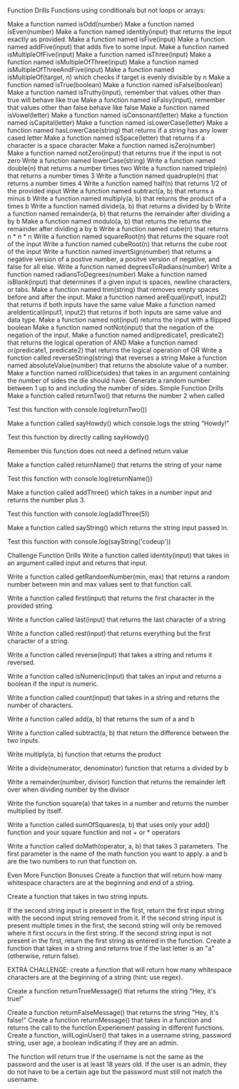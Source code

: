 Function Drills
Functions using conditionals but not loops or arrays:

Make a function named isOdd(number)
Make a function named isEven(number)
Make a function named identity(input) that returns the input exactly as provided.
Make a function named isFive(input)
Make a function named addFive(input) that adds five to some input.
Make a function named isMultipleOfFive(input)
Make a function named isThree(input)
Make a function named isMultipleOfThree(input)
Make a function named isMultipleOfThreeAndFive(input)
Make a function named isMultipleOf(target, n) which checks if target is evenly divisible by n
Make a function named isTrue(boolean)
Make a function named isFalse(boolean)
Make a function named isTruthy(input), remember that values other than true will behave like true
Make a function named isFalsy(input), remember that values other than false behave like false
Make a function named isVowel(letter)
Make a function named isConsonant(letter)
Make a function named isCapital(letter)
Make a function named isLowerCase(letter)
Make a function named hasLowerCase(string) that returns if a string has any lower cased letter
Make a function named isSpace(letter) that returns if a character is a space character
Make a function named isZero(number)
Make a function named notZero(input) that returns true if the input is not zero
Write a function named lowerCase(string)
Write a function named double(n) that returns a number times two
Write a function named triple(n) that returns a number times 3
Write a function named quadruple(n) that returns a number times 4
Write a function named half(n) that returns 1/2 of the provided input
Write a function named subtract(a, b) that returns a minus b
Write a function named multiply(a, b) that returns the product of a times b
Write a function named divide(a, b) that returns a divided by b
Write a function named remainder(a, b) that returns the remainder after dividing a by b
Make a function named modulo(a, b) that returns the returns the remainder after dividing a by b
Write a function named cube(n) that returns n * n * n
Write a function named squareRoot(n) that returns the square root of the input
Write a function named cubeRoot(n) that returns the cube root of the input
Write a function named invertSign(number) that returns a negative version of a postive number, a positve version of negative, and false for all else.
Write a function named degreesToRadians(number)
Write a function named radiansToDegrees(number)
Make a function named isBlank(input) that determines if a given input is spaces, newline characters, or tabs.
Make a function named trim(string) that removes empty spaces before and after the input.
Make a function named areEqual(input1, input2) that returns if both inputs have the same value
Make a function named areIdentical(input1, input2) that returns if both inputs are same value and data type.
Make a function named not(input) returns the input with a flipped boolean
Make a function named notNot(input) that the negation of the negation of the input.
Make a function named and(predicate1, predicate2) that returns the logical operation of AND
Make a function named or(predicate1, predicate2) that returns the logical operation of OR
Write a function called reverseString(string) that reverses a string
Make a function named absoluteValue(number) that returns the absolute value of a number.
Make a function named rollDice(sides) that takes in an argument containing the number of sides the die should have. Generate a random number between 1 up to and including the number of sides.
Simple Function Drills
Make a function called returnTwo() that returns the number 2 when called

Test this function with console.log(returnTwo())

Make a function called sayHowdy() which console.logs the string “Howdy!”

Test this function by directly calling sayHowdy()

Remember this function does not need a defined return value

Make a function called returnName() that returns the string of your name

Test this function with console.log(returnName())

Make a function called addThree() which takes in a number input and returns the number plus 3.

Test this function with console.log(addThree(5))

Make a function called sayString() which returns the string input passed in.

Test this function with console.log(sayString('codeup'))

Challenge Function Drills
Write a function called identity(input) that takes in an argument called input and returns that input.

Write a function called getRandomNumber(min, max) that returns a random number between min and max values sent to that function call.

Write a function called first(input) that returns the first character in the provided string.

Write a function called last(input) that returns the last character of a string

Write a function called rest(input) that returns everything but the first character of a string.

Write a function called reverse(input) that takes a string and returns it reversed.

Write a function called isNumeric(input) that takes an input and returns a boolean if the input is numeric.

Write a function called count(input) that takes in a string and returns the number of characters.

Write a function called add(a, b) that returns the sum of a and b

Write a function called subtract(a, b) that return the difference between the two inputs.

Write multiply(a, b) function that returns the product

Write a divide(numerator, denominator) function that returns a divided by b

Write a remainder(number, divisor) function that returns the remainder left over when dividing number by the divisor

Write the function square(a) that takes in a number and returns the number multiplied by itself.

Write a function called sumOfSquares(a, b) that uses only your add() function and your square function and not + or * operators

Write a function called doMath(operator, a, b) that takes 3 parameters. The first parameter is the name of the math function you want to apply. a and b are the two numbers to run that function on.

Even More Function Bonuses
Create a function that will return how many whitespace characters are at the beginning and end of a string.

Create a function that takes in two string inputs.

If the second string input is present in the first, return the first input string with the second input string removed from it.
If the second string input is present multiple times in the first, the second string will only be removed where it first occurs in the first string.
If the second string input is not present in the first, return the first string as entered in the function.
Create a function that takes in a string and returns true if the last letter is an "a" (otherwise, return false).

EXTRA CHALLENGE: create a function that will return how many whitespace characters are at the beginning of a string (hint: use regex).

Create a function returnTrueMessage() that returns the string "Hey, it's true!"

Create a function returnFalseMessage() that returns the string "Hey, it's false!"
Create a function returnMessage() that takes in a function and returns the call to the function
Experiement passing in different functions.
Create a function, willLoginUser() that takes in a username string, password string, user age, a boolean indicating if they are an admin.

The function will return true if the username is not the same as the password and the user is at least 18 years old. If the user is an admin, they do not have to be a certain age but the password must still not match the username.
